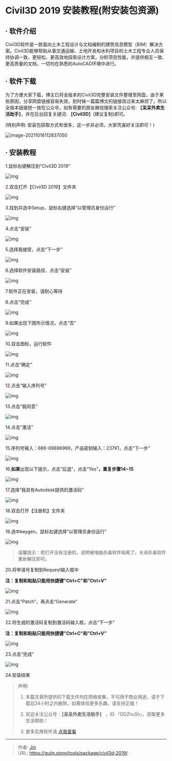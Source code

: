 # Civil3D 2019 安装教程(附安装包资源)


## · 软件介绍
Civil3D软件是一款面向土木工程设计与文档编制的建筑信息模型（BIM）解决方案。Civil3D能够帮助从事交通运输、土地开发和水利项目的土木工程专业人员保持协调一致，更轻松、更高效地探索设计方案，分析项目性能，并提供相互一致、更高质量的文档，一切均在熟悉的AutoCAD环境中进行。

## · 软件下载
为了方便大家下载，博主已将全版本的Civil3D完整安装文件整理至网盘，由于某些原因，分享网盘链接容易失效，到时候一篇篇博文的链接改过来太麻烦了。所以全版本链接统一放在公众号，如有需要的朋友微信搜索关注公众号: 【**呆呆外卖生活助手**】，并在后台回复关键词: 【**Civil3D**】(建议复制)即可。

(特别声明: 安装包获取方式有很多，这一步非必须，大家凭喜好关注即可！)

![image-20211016112837050](https://img.gujin.store/img/image-20211016112837050.png)

## · 安装教程

1.鼠标右键解压到“Civil3D 2019”

![img](https://img.gujin.store/img/v2-fa46ef328e57b65390c6f0ce16db1252_720w.png)

2.双击打开【Civil3D 2019】文件夹

![img](https://img.gujin.store/img/v2-8f37314249b92f2797be31a7a116f3b6_720w.png)

3.找到并选中Setup，鼠标右键选择“以管理员身份运行”

![img](https://img.gujin.store/img/v2-cae85cf28c3534dfd82d853704f39896_720w.png)

4.点击“安装”

![img](https://img.gujin.store/img/v2-f423de30e595f5881d04eec106f350ab_720w.png)

5.选择我接受，点击“下一步”

![img](https://img.gujin.store/img/v2-75db177eaf7dc7ecb35fffd1744001c0_720w.png)

6.选择软件安装路径，点击“安装”

![img](https://img.gujin.store/img/v2-19887811dfaa89e480b838b6add91e9b_720w.png)

7.软件正在安装，请耐心等待

8.点击“完成”

![img](https://img.gujin.store/img/v2-258c9f2b0938d75707b40d145648c63a_720w.png)

9.如果出现下图所示情况，点击“否”

![img](https://img.gujin.store/img/v2-88e1810ac7cc3059dcb81e937b822983_720w.png)

10.双击图标，运行软件

![img](https://img.gujin.store/img/v2-ff88edc2974f7d2e41064486c83cd283_720w.png)

11.点击“确定”

![img](https://img.gujin.store/img/v2-108150ada9d16c8435ff6ae03312d1c5_720w.png)

12.点击“输入序列号”

![img](https://img.gujin.store/img/v2-b98f3b7ea706bdfce975ed6791df98aa_720w.png)

13.点击“我同意”

![img](https://img.gujin.store/img/v2-fb7e9f7945cd00708eb112f79730577d_720w.png)

14.点击“激活”

![img](https://img.gujin.store/img/v2-872a173f576612f4703af932729dbf02_720w.png)

15.序列号输入：666-69696969，产品密钥输入：237K1，点击“下一步”

![img](https://img.gujin.store/img/v2-cea44ae3b2f5e4eee16ecaf50c6a24cd_720w.png)

16.**如果**出现以下提示，点击“后退”，点击“Yes”**，重复步骤14~15**

![img](https://img.gujin.store/img/v2-58ae07e8fd03b2dbfcf607f29fc21e41_720w.png)

17.选择“我具有Autodesk提供的激活码”

![img](https://img.gujin.store/img/v2-5a746d78fdc36bb64fa8700524863053_720w.png)

18.双击打开【注册机】文件夹

![img](https://img.gujin.store/img/v2-6849954ae60b5c1f03b3fadcd5ba98e1_720w.png)

19.选中keygen，鼠标右键选择“以管理员身份运行”

![img](https://img.gujin.store/img/v2-774f00b2bdfe595e4a9259d7227fa239_720w.png)



> 温馨提示：若打开没有注册机，说明被电脑杀毒软件隔离了，关闭杀毒软件重新解压即可。

20.将申请号复制到Request输入框中

**注：复制和粘贴只能用快捷键"Ctrl+C"和”Ctrl+V”**

![img](https://img.gujin.store/img/v2-307d4030a87040c555fcf9fe256eac41_720w.png)



21.点击“Patch”，再点击“Generate”

![img](https://img.gujin.store/img/v2-3f1b99016ce9336ddaba48255971f6b4_720w.png)

22.将生成的激活码复制到激活码输入框，点击“下一步”

**注：复制和粘贴只能用快捷键"Ctrl+C"和”Ctrl+V”**

![img](https://img.gujin.store/img/v2-d6d098fbdf77e3c45eec8babf655ddbc_720w.png)



23.点击“完成”

![img](https://img.gujin.store/img/v2-1da679e7201e166b7cffc5169ada9436_720w.png)

24.安装结束




> 声明: 
>
> 1. 本篇文章所提供的下载文件均在网络收集，不可用于商业用途，请于下载后24小时之内删除，如需体验更多乐趣，请支持正版！
>
> 2. 欢迎关注公众号：【**呆呆外卖生活助手**】 ，ID:『DDZhuSh』，获取更多生活帮助！
>
> 3. 更多实用软件请  [点我查看](/tools)

---

> 作者: [Jin](https://img.gujin.store/img/favicon.ico)  
> URL: https://gujin.store/tools/package/civil3d-2019/  

